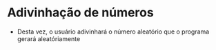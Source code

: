 # Adivinhação de números
- Desta vez, o usuário adivinhará o número aleatório que o programa gerará aleatóriamente
